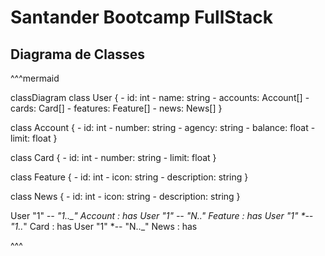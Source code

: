 # Santander Bootcamp FullStack

## Diagrama de Classes

^^^mermaid

classDiagram
class User { - id: int - name: string - accounts: Account[] - cards: Card[] - features: Feature[] - news: News[]
}

class Account { - id: int - number: string - agency: string - balance: float - limit: float
}

class Card { - id: int - number: string - limit: float
}

class Feature { - id: int - icon: string - description: string
}

class News { - id: int - icon: string - description: string
}

User "1" _-- "1..\_" Account : has
User "1" _-- "N.._" Feature : has
User "1" \*-- "1.._" Card : has
User "1" \*-- "N..\_" News : has

^^^
